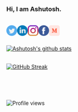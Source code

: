 ### Hi, I am Ashutosh.
<br/>
<a href="https://twitter.com/hiashutoshsingh">
  <img align="left" alt="Ashu's Twitter" width="28px" src="twitter.svg" />
</a>
<a href="https://linkedin.com/in/hiashutoshsingh">
  <img align="left" alt="Ashu's Linkdein" width="28px" src="linkedin.svg" />
</a>
<a href="https://instagram.com/hiashutoshsingh">
  <img align="left" alt="Ashu's Instagram" width="28px" src="instagram.svg" />
</a>
<a href="https://www.facebook.com/hiashutoshsingh">
  <img align="left" alt="Ashu's Facebook" width="28px" src="facebook.svg" />
</a>
<a href="https://medium.com/@hiashutoshsingh">
  <img align="left" alt="Ashu's Medium" width="28px" src="medium_new.png" />
</a>

<br/>
<br/>
<br/>

<a href="https://github.com/hiashutoshsingh">
 <img align="center" src="https://github-readme-stats.vercel.app/api?username=hiashutoshsingh&show_icons=true&theme=gotham&line_height=27" alt="Ashutosh's github stats"/>
<br/>
<br/>
  
[![GitHub Streak](https://github-readme-streak-stats.herokuapp.com?user=hiashutoshsingh&theme=vue-dark&hide_border=true&date_format=M%20j%5B%2C%20Y%5D)](https://git.io/streak-stats)
  
<br/>
<br/>
<br/>

  ![Profile views](https://gpvc.arturio.dev/hiashutoshsingh)
